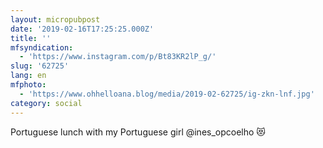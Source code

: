 ```yaml
---
layout: micropubpost
date: '2019-02-16T17:25:25.000Z'
title: ''
mfsyndication:
  - 'https://www.instagram.com/p/Bt83KR2lP_g/'
slug: '62725'
lang: en
mfphoto:
  - 'https://www.ohhelloana.blog/media/2019-02-62725/ig-zkn-lnf.jpg'
category: social
---
```

Portuguese lunch with my Portuguese girl @ines_opcoelho 😻
